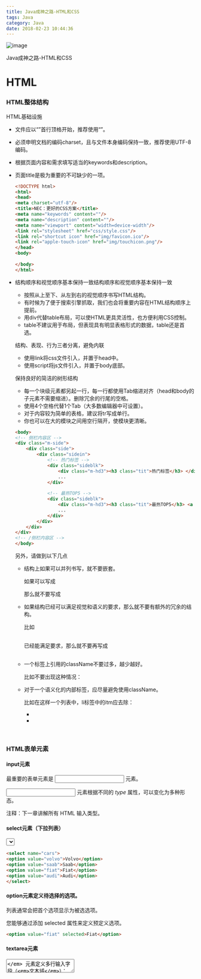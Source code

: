 ```yaml
---
title: Java成神之路-HTML和CSS
tags: Java
category: Java
date: 2018-02-23 10:44:36
---
```

![image](http://ovi3ob9p4.bkt.clouddn.com/TIETU/CT0126.jpg)

Java成神之路-HTML和CSS
<!--more-->
# HTML

### HTML整体结构 

HTML基础设施

- 文件应以“<!DOCTYPE ......>”首行顶格开始，推荐使用“<!DOCTYPE html>”。

- 必须申明文档的编码charset，且与文件本身编码保持一致，推荐使用UTF-8编码<meta charset="utf-8"/>。

- 根据页面内容和需求填写适当的keywords和description。

- 页面title是极为重要的不可缺少的一项。

  ```html
  <!DOCTYPE html>
  <html>
  <head>
  <meta charset="utf-8"/>
  <title>NEC：更好的CSS方案</title>
  <meta name="keywords" content=""/>
  <meta name="description" content=""/>
  <meta name="viewport" content="width=device-width"/>
  <link rel="stylesheet" href="css/style.css"/>
  <link rel="shortcut icon" href="img/favicon.ico"/>
  <link rel="apple-touch-icon" href="img/touchicon.png"/>
  </head>
  <body>
    
  </body>
  </html>
  ```


- 结构顺序和视觉顺序基本保持一致结构顺序和视觉顺序基本保持一致

  - 按照从上至下、从左到右的视觉顺序书写HTML结构。
  - 有时候为了便于搜索引擎抓取，我们也会将重要内容在HTML结构顺序上提前。
  - 用div代替table布局，可以使HTML更具灵活性，也方便利用CSS控制。
  - table不建议用于布局，但表现具有明显表格形式的数据，table还是首选。

  结构、表现、行为三者分离，避免内联

  - 使用link将css文件引入，并置于head中。
  - 使用script将js文件引入，并置于body底部。

  保持良好的简洁的树形结构

  - 每一个块级元素都另起一行，每一行都使用Tab缩进对齐（head和body的子元素不需要缩进）。删除冗余的行尾的空格。
  - 使用4个空格代替1个Tab（大多数编辑器中可设置）。
  - 对于内容较为简单的表格，建议将tr写成单行。
  - 你也可以在大的模块之间用空行隔开，使模块更清晰。

  ```html
  <body>
  <!-- 侧栏内容区 -->
  <div class="m-side">
      <div class="side">
          <div class="sidein">
              <!-- 热门标签 -->
              <div class="sideblk">
                  <div class="m-hd3"><h3 class="tit">热门标签</h3> </div>
                  ...
              </div>
    
              <!-- 最热TOP5 -->
              <div class="sideblk">
                  <div class="m-hd3"><h3 class="tit">最热TOP5</h3> <a href="#" class="s-fc02 f-fr">更多»</a></div>
                  ...
              </div>
          </div>
      </div>
  </div>
  <!-- /侧栏内容区 -->
  </body>
  ```

  另外，请做到以下几点

  - 结构上如果可以并列书写，就不要嵌套。

    如果可以写成<div></div><div></div>那么就不要写成<div><div></div></div>

  - 如果结构已经可以满足视觉和语义的要求，那么就不要有额外的冗余的结构。

    比如<div><h2></h2></div>已经能满足要求，那么就不要再写成<div><div><h2></h2></div></div>

  - 一个标签上引用的className不要过多，越少越好。

    比如不要出现这种情况：<div class="class1 class2 class3 class4"></div>

  - 对于一个语义化的内部标签，应尽量避免使用className。

    比如在这样一个列表中，li标签中的itm应去除：<ul class="m-help"><li class="itm"></li><li class="itm"></li></ul>

  ​

### HTML表单元素

#### input元素

最重要的表单元素是 *<input>* 元素。

<input> 元素根据不同的 *type* 属性，可以变化为多种形态。

注释：下一章讲解所有 HTML 输入类型。

#### select元素（下拉列表）

*<select>* 元素定义*下拉列表*：

```html
<select name="cars">
<option value="volvo">Volvo</option>
<option value="saab">Saab</option>
<option value="fiat">Fiat</option>
<option value="audi">Audi</option>
</select>
```

#### option元素定义待选择的选项。

列表通常会把首个选项显示为被选选项。

您能够通过添加 selected 属性来定义预定义选项。

```html
<option value="fiat" selected>Fiat</option>
```

#### textarea元素

*<textarea>* 元素定义多行输入字段（*文本域*）：

```html
<textarea name="message" rows="10" cols="30">
The cat was playing in the garden.
</textarea>
```

以上 HTML 代码在浏览器中显示为：

```
The cat was playing in the garden.
```

#### button元素

*<button>* 元素定义可点击的*按钮*：

```html
<button type="button" onclick="alert('Hello World!')">Click Me!</button>
```

以上 HTML 代码在浏览器中显示为：

HTML5 增加了如下表单元素：

- datalist
- keygen
- output

注释：默认地，浏览器不会显示未知元素。新元素不会破坏您的页面。

#### HTML5 datalist元素

*<datalist>* 元素为 <input> 元素规定预定义选项列表。

用户会在他们输入数据时看到预定义选项的下拉列表。

<input> 元素的 *list* 属性必须引用 <datalist> 元素的 *id* 属性。

实例

通过 <datalist> 设置预定义值的 <input> 元素：

```html
<form action="action_page.php">
<input list="browsers">
<datalist id="browsers">
   <option value="Internet Explorer">
   <option value="Firefox">
   <option value="Chrome">
   <option value="Opera">
   <option value="Safari">
</datalist> 
</form>
```

# CSS

## 标签选择器

顾名思议，标签选择器是直接将HTML标签作为选择器，可以是p、h1、dl、strong等HTML标签。如：

![](http://ovi3ob9p4.bkt.clouddn.com/Java/javaxuexi006.png)

### 二、id选择器：

每一个标签他都有一个共同属性id,所以我们通常给页面元素定义id。如图所示.

![](http://ovi3ob9p4.bkt.clouddn.com/Java/javaxuexi007.png)

其中”p1”,”p2”,”p3”是你自己定义的id名称。注意在前面加”#”号。 
id选择器也同样支持后代选择器(针对嵌套标签) 如图所示:

![](http://ovi3ob9p4.bkt.clouddn.com/Java/javaxuexi008.png)

### 三、类（class）选择器：

每一个标签同样都有一个类属性,所以在CSS里用一个点开头表示类别选择器定义，例如：

![](http://ovi3ob9p4.bkt.clouddn.com/Java/javaxuexi009.png)

在页面中，用class=”类别名”的方法调用,这个方法比较简单灵活，可以随时根据页面需要新建和删除。但需要避免多class综合症。

### 四、群组选择器：

当几个元素样式属性一样时，可以共同调用一个声明，元素之间用逗号分隔。如：

![](http://ovi3ob9p4.bkt.clouddn.com/Java/javaxuexi010.png)

下面来看(标签,id,类)群组选择器如图:

![](http://ovi3ob9p4.bkt.clouddn.com/Java/javaxuexi011.png)

使用组群选择器，将会大大的减化CSS代码，将具有多个相同属性的元素，合并群组进行选择，定义同样的CSS属性，这大大的提高了编码效率与CSS文件体积。

### 五、后代选择器：

后代选择器也称作为派生选择器,通过依据元素在其位置的上下文关系来定义样式，你可以使标记更加简洁。 
在 CSS 中，通过这种方式来应用规则的选择器被称为上下文选择器 (contextual selectors)，这是由于它们依赖于上下文关系来应用或者避免某项规则。在 CSS2 中，它们称为派生选择器，但是无论你如何称呼它们，它们的作用都是相同的。 
派生选择器允许你根据文档的上下文关系来确定某个标签的样式。通过合理地使用派生选择器，我们可以使 HTML 代码变得更加整洁。 
比方说，你希望列表中的 strong 元素变为斜体字，而不是通常的粗体字，可以这样定义一个派生选择器： 
请注意标记为 **的蓝色代码的上下文关系：**

![](http://ovi3ob9p4.bkt.clouddn.com/Java/javaxuexi012.png)
在上面的例子中，只有 li 元素中的 strong 元素的样式为斜体字，无需为 strong 元素定义特别的 class 或 id，代码更加简洁。

结合使用上面的五种CSS选择器，基本满足了CSS布局的需要，主要在于灵活的使用，特别是后代选择器的使用能大大的简化HTML文档，使HTML做到结构化明确，最小的代码实现同样的效果。 
选择器讲完了,我们来看看选择器的优先级.

### 六 比较器的优先级

比较同一级别的个数，数量多的优先级高，如果相同即比较下一级别的个数 ，至于各级别的优先级，大家应该已经很清楚了，就是：

```
important > 内联 > ID > 类 > 标签 | 伪类 | 属性选择 > 伪对象 > 继承 > 通配符 通配符 > 继承1
```

这也就解释了为什么11个标签的定义会比不上1个类的定义，1个类加11个标签会比不上2个类的权重高。

选择器的优先级计算细则就显得很重要了。 
之前有人说选择器的优先级是tagname=1,classname=10,id=100, 因此选择器 #demo > ul > .active的优先级就是 100+10+1 = 111,实际上真是这么计算的嘛，难道10个class就和一个id的优先级是一样的？

下面看看官方对选择器的定义： 
一个选择器的优先级由四个数字a,b,c,d确定。当比较两个选择器时，先比较a，a值大的优先级高，如果a相等则比较b，b值大的优先级高，以此类推。因此，无论b的值多大，也不会对a值的比较造成影响。

```
a由style确定，如果一个属性由元素上的style属性定义则a为1，否则a为0
b是id的数量
c是class和伪类以及属性的数量
d是tagname以及伪元素的数量1234
```

按照这个规则，我们来看看下面这个选择器的优先级：

![](http://ovi3ob9p4.bkt.clouddn.com/Java/javaxuexi013.png)

下面我们来看一下优先级的例子,如图所示:

![](http://ovi3ob9p4.bkt.clouddn.com/Java/javaxuexi014.png)

上例中的元素是绿色的，因为内联元素的优先级最高 
同时也可以得出结论，低优先级选择器的叠加是不会影响高优先级的选择器的.

## CSS引入方式

### 内嵌式

通过`<style> </style>`来书写CSS代码。

只能应用于当前网页，不能被其它网页共享。

注意：<style>标记可以放在网页的任何地方，但一般放在<head>。

### 外联式

通过<link>标记来引入外部的CSS文件(.css)。

可以被其它网页共享。public.css index.css news.css about.css

格式：

```
<link href=“CSS的URL” rel=“stylesheet” type=“text/css” />
```

注意：<link>标记只能放在<head>中

### 行内样式

通过style的属性来书写CSS代码。

每一个HTML元素，都有 style、class、id、name、title 属性。

举例：

```
<p style=“font-size:24px;”></p>
```

CSS的字体/文本属性

Font-size：文字大小

Font-weight：加粗

Font-style：斜体

Color：颜色

Line-height：行高

Text-indent：首行缩进

Text-align：水平对齐

Letter-spacing：字符间距

CSS列表

List-style-type：列表类型，取值：none、circle、 square

List-style-position：符号位置，取值：inside、outside

List-style-image：图片路径，举例：list-style-image:url(images/li01.gif);
